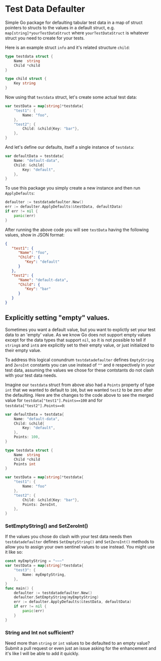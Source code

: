 # Test Data Defaulter

Simple Go package for defaulting tabular test data in a map of struct pointers
to structs to the values in a default struct, e.g. `map[string]*yourTestDataStruct` 
where `yourTestDataStruct` is whatever struct you need to create for your tests.

Here is an example struct `info` and it's related structure `child`:

```go
type testdata struct {
    Name  string
    Child *child
}

type child struct {
    Key string
}
```
Now using that `testdata` struct, let's create some actual test data:

```go
var testData = map[string]*testdata{
	"test1": {
		Name: "foo",
	},
	"test2": {
		Child: &child{Key: "bar"},
	},
}
```

And let's define our defaults, itself a single instance of `testdata`:

```go
var defaultData = testdata{
	Name: "default-data",
	Child: &child{
		Key: "default",
	},
}
```

To use this package you simply create a new instance and then run `ApplyDefaults`:

```go
defaulter := testdatadefaulter.New()
err := defaulter.ApplyDefaults(&testData, defaultData)
if err != nil {
    panic(err)
}
```
After running the above code you will see `testData` having the following values, show in JSON format:

```json
{
   "test1": {
      "Name": "foo",
      "Child": {
         "Key": "default"
      }
   },
   "test2": {
      "Name": "default-data",
      "Child": {
         "Key": "bar"
      }
   }
}
```

## Explicitly setting "empty" values.
Sometimes you want a default value, but you want to explictly set your test data to an 'empty' value. As we know Go does not support empty values except for the data types that support `nil`, so it is not possible to tell if `string`s and `int`s are explicitly set to their empty value, or just initialized to their empty value.

To address this logical conundrum `testdatadefaulter` defines `EmptyString` and `ZeroInt` constants you can use instead of `""` and `0` respectively in your test data, assuming the values we chose for these contstants do not clash with your test data needs.

Imagine our `testdata` struct from above also had a `Points` property of type `int` that we wanted to default to `100`, but we wanted `test2` to be zero after the defaulting. Here are the changes to the code above to see the merged value for `testdata["test1"].Points==100` and for `testdata["test2"].Points==0`:

```go
var defaultData = testdata{
    Name: "default-data",
    Child: &child{
        Key: "default",
    },
    Points: 100,
}

type testdata struct {
    Name  string
    Child *child
    Points int
}

var testData = map[string]*testdata{
    "test1": {
        Name: "foo"
    },
    "test2": {
        Child: &child{Key: "bar"},
        Points: ZeroInt,
    },
}
```

### SetEmptyString() and SetZeroInt()

If the values you chose do clash with your test data needs then `testdatadefaulter` defines `SetEmptyString()` and `SetZeroInt()` methods to allow you to assign your own sentinel values to use instead. You might use it like so:

```go
const myEmptyString = "~~~"
var testData = map[string]*testdata{
    "test3": {
        Name: myEmptyString,
    },
}
func main() {
    defaulter := testdatadefaulter.New()
    defaulter.SetEmptyString(myEmptyString)
    err := defaulter.ApplyDefaults(&testData, defaultData)
    if err != nil {
        panic(err)
    }
}
```

### String and Int not sufficient?
Need more than `string` or `int` values to be defaulted to an empty value?  Submit a pull request or even just an issue asking for the enhancement and it's like I will be able to add it quickly.

